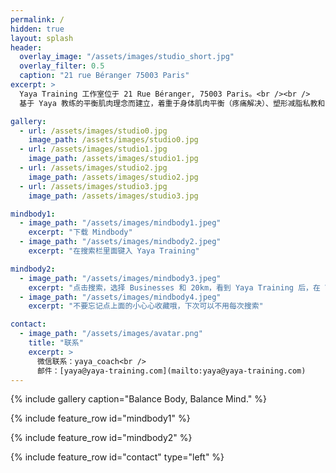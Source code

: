 ```yaml
---
permalink: /
hidden: true
layout: splash
header:
  overlay_image: "/assets/images/studio_short.jpg"
  overlay_filter: 0.5
  caption: "21 rue Béranger 75003 Paris"
excerpt: >
  Yaya Training 工作室位于 21 Rue Béranger, 75003 Paris。<br /><br />
  基于 Yaya 教练的平衡肌肉理念而建立，着重于身体肌肉平衡（疼痛解决）、塑形减脂私教和 8 人精品小班课程。

gallery:
  - url: /assets/images/studio0.jpg
    image_path: /assets/images/studio0.jpg
  - url: /assets/images/studio1.jpg
    image_path: /assets/images/studio1.jpg
  - url: /assets/images/studio2.jpg
    image_path: /assets/images/studio2.jpg
  - url: /assets/images/studio3.jpg
    image_path: /assets/images/studio3.jpg

mindbody1:
  - image_path: "/assets/images/mindbody1.jpeg"
    excerpt: "下载 Mindbody"
  - image_path: "/assets/images/mindbody2.jpeg"
    excerpt: "在搜索栏里面键入 Yaya Training"

mindbody2:
  - image_path: "/assets/images/mindbody3.jpeg"
    excerpt: "点击搜索，选择 Businesses 和 20km，看到 Yaya Training 后，在 View Schedule 里面看到课程"
  - image_path: "/assets/images/mindbody4.jpeg"
    excerpt: "不要忘记点上面的小心心收藏哦，下次可以不用每次搜索"

contact:
  - image_path: "/assets/images/avatar.png"
    title: "联系"
    excerpt: >
      微信联系：yaya_coach<br />
      邮件：[yaya@yaya-training.com](mailto:yaya@yaya-training.com)
---
```


{% include gallery caption="Balance Body, Balance Mind." %}

{% include feature_row id="mindbody1" %}

{% include feature_row id="mindbody2" %}

{% include feature_row id="contact" type="left" %}
